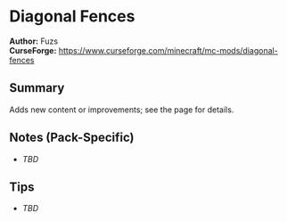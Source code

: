 # Diagonal Fences

**Author:** Fuzs  
**CurseForge:** https://www.curseforge.com/minecraft/mc-mods/diagonal-fences

## Summary
Adds new content or improvements; see the page for details.

## Notes (Pack-Specific)
- _TBD_

## Tips
- _TBD_

